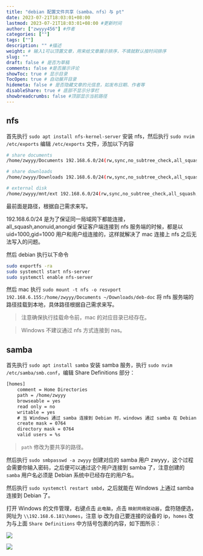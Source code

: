 ```yaml
---
title: "debian 配置文件共享（samba、nfs）与 pt"
date: 2023-07-21T18:03:01+08:00
lastmod: 2023-07-21T18:03:01+08:00 #更新时间
author: ["zwyyy456"] #作者
categories: [""]
tags: [""]
description: "" #描述
weight: # 输入1可以顶置文章，用来给文章展示排序，不填就默认按时间排序
slug: ""
draft: false # 是否为草稿
comments: false #是否展示评论
showToc: true # 显示目录
TocOpen: true # 自动展开目录
hidemeta: false # 是否隐藏文章的元信息，如发布日期、作者等
disableShare: true # 底部不显示分享栏
showbreadcrumbs: false #顶部显示当前路径
---
```

## nfs

首先执行 `sudo apt install nfs-kernel-server` 安装 nfs，然后执行 `sudo nvim /etc/exports` 编辑 `/etc/exports` 文件，添加以下内容

```sh
# share documents
/home/zwyyy/Documents 192.168.6.0/24(rw,sync,no_subtree_check,all_squash,anonuid=1000,anongid=1000)

# share downloads
/home/zwyyy/Downloads 192.168.6.0/24(rw,sync,no_subtree_check,all_squash,anonuid=1000,anongid=1000)

# external disk
/home/zwyyy/mnt/ext 192.168.6.0/24(rw,sync,no_subtree_check,all_squash,anonuid=1000,anongid=1000)
```

最前面是路径，根据自己需求来写。

192.168.6.0/24 是为了保证同一局域网下都能连接，all_squash,anonuid,anongid 保证客户端连接到 nfs 服务端的时候，都是以 uid=1000,gid=1000 用户和用户组连接的，这样就解决了 mac 连接上 nfs 之后无法写入的问题。

然后 debian 执行以下命令
```sh
sudo exportfs -ra
sudo systemctl start nfs-server
sudo systemctl enable nfs-server
```

然后 mac 执行 `sudo mount -t nfs -o resvport 192.168.6.155:/home/zwyyy/Documents ~/Downloads/deb-doc` 将 nfs 服务端的路径挂载到本地，具体路径根据自己需求来写。

> 注意确保执行挂载命令前，mac 的对应目录已经存在。

> Windows 不建议通过 nfs 方式连接到 nas。

## samba

首先执行 `sudo apt install samba` 安装 samba 服务，执行 `sudo nvim /etc/samba/smb.conf`，编辑 Share Definitions 部分：

```txt
[homes]
    comment = Home Directories
    path = /home/zwyyy
    browseable = yes
    read only = no
    writable = yes
    # 当 Windows 通过 samba 连接到 Debian 时，windows 通过 samba 在 Debian 创建文件时的文件权限为 0764
    create mask = 0764
    directory mask = 0764
    valid users = %s
```

> `path` 修改为要共享的路径。

然后执行 `sudo smbpasswd -a zwyyy` 创建对应的 samba 用户 zwyyy，这个过程会需要你输入密码，之后便可以通过这个用户连接到 samba 了，注意创建的 `samba` 用户名必须是 Debian 系统中已经存在的用户名。

然后执行 `sudo systemctl restart smbd`，之后就能在 Windows 上通过 samba 连接到 Debian 了。

打开 Windows 的文件管理，右键点击 `此电脑`，点击 `映射网络驱动器`，盘符随便选，网址为 `\\192.168.6.181\homes`，注意 ip 改为自己要连接的设备的 ip，`homes` 改为与上面 `Share Definitions` 中方括号包裹的内容，如下图所示：

![](https://pic-upyun.zwyyy456.tech/picgo/20240616120056.png)

![](https://pic-upyun.zwyyy456.tech/picgo/20240616120135.png)




